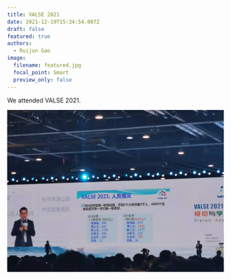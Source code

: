 ```yaml
---
title: VALSE 2021
date: 2021-12-19T15:34:54.007Z
draft: false
featured: true
authors: 
  - Ruijun Gao
image:
  filename: featured.jpg
  focal_point: Smart
  preview_only: false
---
```


We attended VALSE 2021.

![](0.jpg)
